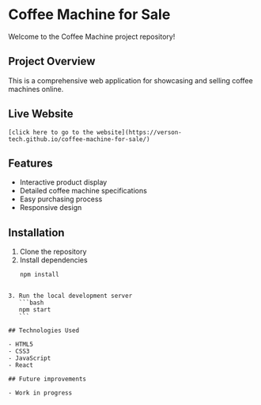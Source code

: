 # Coffee Machine for Sale

Welcome to the Coffee Machine project repository!

## Project Overview

This is a comprehensive web application for showcasing and selling coffee machines online.

## Live Website

```
[click here to go to the website](https://verson-tech.github.io/coffee-machine-for-sale/)
```

## Features

- Interactive product display
- Detailed coffee machine specifications
- Easy purchasing process
- Responsive design

## Installation

1. Clone the repository
2. Install dependencies
   ```bash
   npm install
   ```

````

3. Run the local development server
   ```bash
   npm start
   ```

## Technologies Used

- HTML5
- CSS3
- JavaScript
- React

## Future improvements

- Work in progress
````
